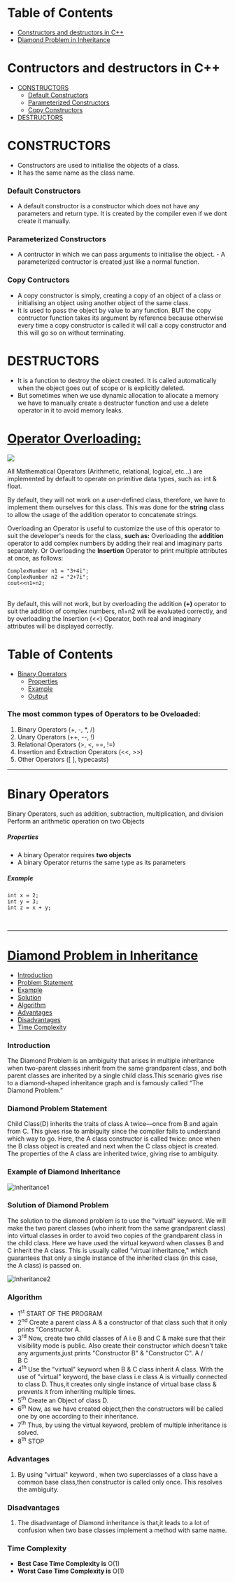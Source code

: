
# Table of Contents

- [Constructors and destructors in C++](#constructors-and-destructors-in-c++)
- [Diamond Problem in Inheritance](#diamond-problem-in-inheritance)


# Contructors and destructors in C++ 

- [CONSTRUCTORS](#constructors)
    - [Default Constructors](#default-constructors)
    - [Parameterized Constructors](#parameterized-constructors)
    - [Copy Constructors](#copy-constructors)
- [DESTRUCTORS](#destructors)


# CONSTRUCTORS

- Constructors are used to initialise the objects of a class. 
- It has the same name as the class name.


### Default Constructors

- A default constructor is a constructor which does not have any parameters and return type. It is created by the compiler even if we dont create it manually.


### Parameterized Constructors

- A contructor in which we can pass arguments to initialise the object. - A parameterized contructor is created just like a normal function.


### Copy Contructors

- A copy constructor is simply, creating a copy of an object of a class or initialising an object using another object of the same class.
- It is used to pass the object by value to any function. BUT the copy contructor function takes its argument by reference because otherwise every time a copy constructor is called it will call a copy constructor and this will go so on without terminating.


# DESTRUCTORS

- It is a function to destroy the object created. It is called automatically when the object goes out of scope or is explicitly deleted.
- But sometimes when we use dynamic allocation to allocate a memory we have to manually create a destructor function and use a delete operator in it to avoid memory leaks.

# [Operator Overloading:](https://www.geeksforgeeks.org/operator-overloading-c/) <br>

<img src="https://i1.wp.com/www.topjavatutorial.com/wp-content/uploads/2016/02/operator-overloading.png?w=597&ssl=1">
<p>All Mathematical Operators (Arithmetic, relational, logical, etc...) are implemented by default to operate on primitive data types, such as: int & float.</p>

<p>By default, they will not work on a user-defined class, therefore, we have to implement them ourselves for this class. This was done for the <b>string</b> class to allow the usage of the addition operator to concatenate strings.</p>
<p>Overloading an Operator is useful to customize the use of this operator to suit the developer's needs for the class, <b>such as:</b> Overloading the <b>addition</b> operator to add complex numbers by adding their real and imaginary parts separately. Or Overloading the <b>Insertion</b> Operator to print multiple attributes at once, as follows:</p>

```
ComplexNumber n1 = "3+4i";
ComplexNumber n2 = "2+7i";
cout<<n1+n2;
```
<p><br>By default, this will not work, but by overloading the addition <b>(+)</b> operator to suit the addition of complex numbers, n1+n2 will be evaluated correctly, and by overloading the Insertion (<<) Operator, both real and imaginary attributes will be displayed correctly.</p>


# Table of Contents
- [Binary Operators](#binary-operators)
    - [Properties](#properties)
    - [Example](#example)
    - [Output](#output)

### The most common types of Operators to be Oveloaded:
1) Binary Operators</em> (+, -, *, /)
2) Unary Operators (++, --, !)
3) Relational Operators (>, <, ==, !=)
4) Insertion and Extraction Operators (<<, >>)
5) Other Operators ([ ], typecasts)
<hr>

# Binary Operators

<p>Binary Operators, such as addition, subtraction, multiplication, and division
<br>Perform an arithmetic operation on two Objects</p>

##### Properties

* A binary Operator requires <b>two objects</b>
* A binary Operator returns the same type as its parameters

##### Example
``int x = 2;``<br>
``int y = 3;``<br>
``int z = x + y;``

<br>
<hr>


# [Diamond Problem in Inheritance](https://github.com/Lakhankumawat/LearnCPP/pull/1460)

- [Introduction](#introduction)
- [Problem Statement](#diamond-problem-statement)
- [Example](#example-of-diamond-inheritance)
- [Solution](#solution-of-diamond-problem)
- [Algorithm](#algorithm)
- [Advantages](#advantages)
- [Disadvantages](#disadvantages)
- [Time Complexity](#time-complexity)


### Introduction
The Diamond Problem is an ambiguity that arises in multiple inheritance when two-parent classes inherit from the same grandparent class, and both parent classes are inherited by a single child class.This scenario gives rise to a diamond-shaped inheritance graph and is famously called “The Diamond Problem.”


### Diamond Problem Statement
Child Class(D) inherits the traits of class A twice—once from B and again from C. This gives rise to ambiguity since the compiler fails to understand which way to go.
Here, the A class constructor is called twice: once when the B class object is created and next when the C class object is created. The properties of the A class are inherited twice, giving rise to ambiguity.


### Example of Diamond Inheritance

![Inheritance1](https://user-images.githubusercontent.com/87706725/168796785-4124aa2d-42d5-40b2-8132-a4b9e003b01b.png)


### Solution of Diamond Problem
The solution to the diamond problem is to use the "virtual" keyword. We will make the two parent classes (who inherit from the same grandparent class) into virtual classes in order to avoid two copies of the grandparent class in the child class.
Here we have used the virtual keyword when classes B and C inherit the A class. This is usually called “virtual inheritance," which guarantees that only a single instance of the inherited class (in this case, the A class) is passed on.

![Inheritance2](https://user-images.githubusercontent.com/87706725/168802641-f0e9b7e4-9824-43a4-adbb-8b16193e8057.png)

### Algorithm

* 1<sup>st</sup> START OF THE PROGRAM
* 2<sup>nd</sup> Create a parent class A & a constructor of that class such that it only prints "Constructor A.
* 3<sup>rd</sup> Now, create two child classes of A i.e B and C & make sure that their visibility mode is public. Also create their constructor which doesn't take any arguments,just prints "Constructor B" & "Constructor C".
                                A
                              /   \
                             B     C
* 4<sup>th</sup> Use the "virtual" keyword when B & C class inherit A class. With the use of "virtual" keyword, the base class i.e class A is virtually connected to class D. Thus,it creates only single instance of virtual base class & prevents it from inheriting multiple times.
* 5<sup>th</sup> Create an Object of class D. 
* 6<sup>th</sup> Now, as we have created object,then the constructors will be called one by one according to their inheritance.
* 7<sup>th</sup> Thus, by using the virtual keyword, problem of multiple inheritance is solved.
* 8<sup>th</sup> STOP 


### Advantages

1. By using "virtual" keyword , when two superclasses of a class have a common base class,then constructor is called only once. This resolves the ambiguity.

### Disadvantages

1. The disadvantage of Diamond inheritance is that,it leads to a lot of confusion when two base classes implement a method with same name.

### Time Complexity

* **Best Case Time Complexity is** O(1)
* **Worst Case Time Complexity is** O(1)
